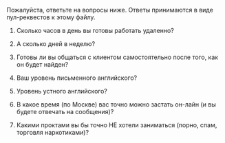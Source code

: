 Пожалуйста, ответьте на вопросы ниже. Ответы принимаются в виде пул-реквестов к этому файлу.

1. Сколько часов в день вы готовы работать удаленно?

2. А сколько дней в неделю? 

2. Готовы ли вы общаться с клиентом самостоятельно после того, как он будет найден?

3. Ваш уровень письменного английского?

4. Уровень устного английского?

5. В какое время (по Москве) вас точно можно застать он-лайн (и вы будете отвечать на сообщения)?

6. Какими проктами вы бы точно НЕ хотели заниматься (порно, спам, торговля наркотиками)? 
